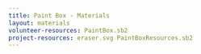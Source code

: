 ```yaml
---
title: Paint Box - Materials
layout: materials
volunteer-resources: PaintBox.sb2
project-resources: eraser.svg PaintBoxResources.sb2
---
```


